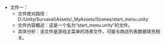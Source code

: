 * 文件一：
    * 文件绝对路径：D:/Unity/Survaval\Assets/_MyAssets/Scenes/start_menu.unity
    * 文件内容概述：这是一个名为“start_menu.unity”的文件。
    * 具体分析：该文件是游戏主菜单的场景文件，可能与商店列表数据填充相关。